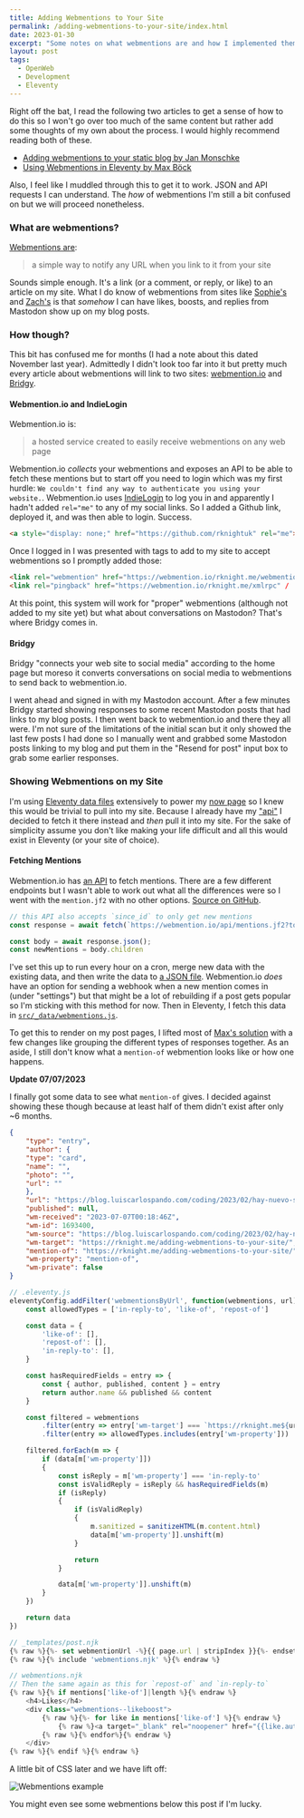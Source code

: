 ```yaml
---
title: Adding Webmentions to Your Site
permalink: /adding-webmentions-to-your-site/index.html
date: 2023-01-30
excerpt: "Some notes on what webmentions are and how I implemented them for this site"
layout: post
tags:
  - OpenWeb
  - Development
  - Eleventy
---
```


Right off the bat, I read the following two articles to get a sense of how to do this so I won't go over too much of the same content but rather add some thoughts of my own about the process. I would highly recommend reading both of these.

- [Adding webmentions to your static blog by Jan Monschke](https://janmonschke.com/adding-webmentions-to-your-static-blog/)
- [Using Webmentions in Eleventy by Max Böck](https://mxb.dev/blog/using-webmentions-on-static-sites/)

Also, I feel like I muddled through this to get it to work. JSON and API requests I can understand. The _how_ of webmentions I'm still a bit confused on but we will proceed nonetheless.

### What are webmentions?

[Webmentions are](https://webmention.net/):

> a simple way to notify any URL when you link to it from your site

Sounds simple enough. It's a link (or a comment, or reply, or like) to an article on my site. What I do know of webmentions from sites like [Sophie's](https://localghost.dev/) and [Zach's](https://www.zachleat.com/) is that _somehow_ I can have likes, boosts, and replies from Mastodon show up on my blog posts. 

### How though?

This bit has confused me for months (I had a note about this dated November last year). Admittedly I didn't look too far into it but pretty much every article about webmentions will link to two sites: [webmention.io](https://webmention.io/) and [Bridgy](https://brid.gy/).

#### Webmention.io and IndieLogin

Webmention.io is:

> a hosted service created to easily receive webmentions on any web page

Webmention.io _collects_ your webmentions and exposes an API to be able to fetch these mentions but to start off you need to login which was my first hurdle: `We couldn't find any way to authenticate you using your website.`. Webmention.io uses [IndieLogin](https://indielogin.com/setup) to log you in and apparently I hadn't added `rel="me"` to any of my social links. So I added a Github link, deployed it, and was then able to login. Success.

```html
<a style="display: none;" href="https://github.com/rknightuk" rel="me">github.com/rknightuk</a>
```

Once I logged in I was presented with tags to add to my site to accept webmentions so I promptly added those:

```html
<link rel="webmention" href="https://webmention.io/rknight.me/webmention" />
<link rel="pingback" href="https://webmention.io/rknight.me/xmlrpc" /
```

At this point, this system will work for "proper" webmentions (although not added to my site yet) but what about conversations on Mastodon? That's where Bridgy comes in.

#### Bridgy

Bridgy "connects your web site to social media" according to the home page but moreso it converts conversations on social media to webmentions to send back to webmention.io.

I went ahead and signed in with my Mastodon account. After a few minutes Bridgy started showing responses to some recent Mastodon posts that had links to my blog posts. I then went back to webmention.io and there they all were. I'm not sure of the limitations of the initial scan but it only showed the last few posts I had done so I manually went and grabbed some Mastodon posts linking to my blog and put them in the "Resend for post" input box to grab some earlier responses.

### Showing Webmentions on my Site

I'm using [Eleventy data files](https://www.11ty.dev/docs/data-global/) extensively to power my [now page](https://rknight.me/automating-my-now-page/) so I knew this would be trivial to pull into my site. Because I already have my ["api"](https://github.com/rknightuk/api) I decided to fetch it there instead and _then_ pull it into my site. For the sake of simplicity assume you don't like making your life difficult and all this would exist in Eleventy (or your site of choice).

#### Fetching Mentions

Webmention.io has [an API](https://github.com/aaronpk/webmention.io#api) to fetch mentions. There are a few different endpoints but I wasn't able to work out what all the differences were so I went with the `mention.jf2` with no other options. [Source on GitHub](https://github.com/rknightuk/api/blob/main/services/webmentions.js).

```js
// this API also accepts `since_id` to only get new mentions
const response = await fetch(`https://webmention.io/api/mentions.jf2?token=${webmentionskey}&per-page=1000`);

const body = await response.json();
const newMentions = body.children
```

I've set this up to run every hour on a cron, merge new data with the existing data, and then write the data to [a JSON file](https://api.rknight.me/api/webmentions.json). Webmention.io _does_ have an option for sending a webhook when a new mention comes in (under "settings") but that might be a lot of rebuilding if a post gets popular so I'm sticking with this method for now. Then in Eleventy, I fetch this data in [`src/_data/webmentions.js`](https://github.com/rknightuk/rknight.me/blob/master/src/_data/webmentions.js).

To get this to render on my post pages, I lifted most of [Max's solution](https://mxb.dev/blog/using-webmentions-on-static-sites/) with a few changes like grouping the different types of responses together. As an aside, I still don't know what a `mention-of` webmention looks like or how one happens.

**Update 07/07/2023**

I finally got some data to see what `mention-of` gives. I decided against showing these though because at least half of them didn't exist after only ~6 months.

```json
{
    "type": "entry",
    "author": {
    "type": "card",
    "name": "",
    "photo": "",
    "url": ""
    },
    "url": "https://blog.luiscarlospando.com/coding/2023/02/hay-nuevo-sistema-de-comentarios-en-mi-blog-2/",
    "published": null,
    "wm-received": "2023-07-07T00:18:46Z",
    "wm-id": 1693400,
    "wm-source": "https://blog.luiscarlospando.com/coding/2023/02/hay-nuevo-sistema-de-comentarios-en-mi-blog-2/",
    "wm-target": "https://rknight.me/adding-webmentions-to-your-site/",
    "mention-of": "https://rknight.me/adding-webmentions-to-your-site/",
    "wm-property": "mention-of",
    "wm-private": false
}
```

```js
// .eleventy.js
eleventyConfig.addFilter('webmentionsByUrl', function(webmentions, url) {
    const allowedTypes = ['in-reply-to', 'like-of', 'repost-of']

    const data = {
        'like-of': [],
        'repost-of': [],
        'in-reply-to': [],
    }

    const hasRequiredFields = entry => {
        const { author, published, content } = entry
        return author.name && published && content
    }

    const filtered = webmentions
        .filter(entry => entry['wm-target'] === `https://rknight.me${url}`)
        .filter(entry => allowedTypes.includes(entry['wm-property']))

    filtered.forEach(m => {
        if (data[m['wm-property']])
        {
            const isReply = m['wm-property'] === 'in-reply-to'
            const isValidReply = isReply && hasRequiredFields(m)
            if (isReply)
            {
                if (isValidReply)
                {
                    m.sanitized = sanitizeHTML(m.content.html)
                    data[m['wm-property']].unshift(m)
                }

                return
            }

            data[m['wm-property']].unshift(m)
        }
    })

    return data
})
```

```js
// _templates/post.njk
{% raw %}{%- set webmentionUrl -%}{{ page.url | stripIndex }}{%- endset -%}{% endraw %}
{% raw %}{% include 'webmentions.njk' %}{% endraw %}
```

```js
// webmentions.njk
// Then the same again as this for `repost-of` and `in-reply-to`
{% raw %}{% if mentions['like-of']|length %}{% endraw %}
    <h4>Likes</h4>
    <div class="webmentions--likeboost">
        {% raw %}{%- for like in mentions['like-of'] %}{% endraw %}
            {% raw %}<a target="_blank" rel="noopener" href="{{like.author.url}}"><img src="{{like.author.photo}}" title="{{like.author.name}}"></a>{% endraw %}
        {% raw %}{% endfor%}{% endraw %}
    </div>
{% raw %}{% endif %}{% endraw %}
```

A little bit of CSS later and we have lift off:

![Webmentions example](https://rknightuk.s3.amazonaws.com/site/webmentions.png)

You might even see some webmentions below this post if I'm lucky.
